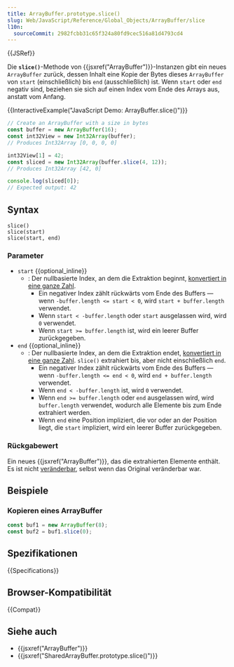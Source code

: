 ```yaml
---
title: ArrayBuffer.prototype.slice()
slug: Web/JavaScript/Reference/Global_Objects/ArrayBuffer/slice
l10n:
  sourceCommit: 2982fcbb31c65f324a80fd9cec516a81d4793cd4
---
```


{{JSRef}}

Die **`slice()`**-Methode von {{jsxref("ArrayBuffer")}}-Instanzen gibt ein neues `ArrayBuffer` zurück, dessen Inhalt eine Kopie der Bytes dieses `ArrayBuffer` von `start` (einschließlich) bis `end` (ausschließlich) ist. Wenn `start` oder `end` negativ sind, beziehen sie sich auf einen Index vom Ende des Arrays aus, anstatt vom Anfang.

{{InteractiveExample("JavaScript Demo: ArrayBuffer.slice()")}}

```js interactive-example
// Create an ArrayBuffer with a size in bytes
const buffer = new ArrayBuffer(16);
const int32View = new Int32Array(buffer);
// Produces Int32Array [0, 0, 0, 0]

int32View[1] = 42;
const sliced = new Int32Array(buffer.slice(4, 12));
// Produces Int32Array [42, 0]

console.log(sliced[0]);
// Expected output: 42
```

## Syntax

```js-nolint
slice()
slice(start)
slice(start, end)
```

### Parameter

- `start` {{optional_inline}}
  - : Der nullbasierte Index, an dem die Extraktion beginnt, [konvertiert in eine ganze Zahl](/de/docs/Web/JavaScript/Reference/Global_Objects/Number#integer_conversion).
    - Ein negativer Index zählt rückwärts vom Ende des Buffers — wenn `-buffer.length <= start < 0`, wird `start + buffer.length` verwendet.
    - Wenn `start < -buffer.length` oder `start` ausgelassen wird, wird `0` verwendet.
    - Wenn `start >= buffer.length` ist, wird ein leerer Buffer zurückgegeben.
- `end` {{optional_inline}}
  - : Der nullbasierte Index, an dem die Extraktion endet, [konvertiert in eine ganze Zahl](/de/docs/Web/JavaScript/Reference/Global_Objects/Number#integer_conversion). `slice()` extrahiert bis, aber nicht einschließlich `end`.
    - Ein negativer Index zählt rückwärts vom Ende des Buffers — wenn `-buffer.length <= end < 0`, wird `end + buffer.length` verwendet.
    - Wenn `end < -buffer.length` ist, wird `0` verwendet.
    - Wenn `end >= buffer.length` oder `end` ausgelassen wird, wird `buffer.length` verwendet, wodurch alle Elemente bis zum Ende extrahiert werden.
    - Wenn `end` eine Position impliziert, die vor oder an der Position liegt, die `start` impliziert, wird ein leerer Buffer zurückgegeben.

### Rückgabewert

Ein neues {{jsxref("ArrayBuffer")}}, das die extrahierten Elemente enthält. Es ist nicht [veränderbar](/de/docs/Web/JavaScript/Reference/Global_Objects/ArrayBuffer/resizable), selbst wenn das Original veränderbar war.

## Beispiele

### Kopieren eines ArrayBuffer

```js
const buf1 = new ArrayBuffer(8);
const buf2 = buf1.slice(0);
```

## Spezifikationen

{{Specifications}}

## Browser-Kompatibilität

{{Compat}}

## Siehe auch

- {{jsxref("ArrayBuffer")}}
- {{jsxref("SharedArrayBuffer.prototype.slice()")}}

